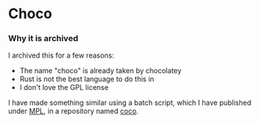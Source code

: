 # Choco

### Why it is archived

I archived this for a few reasons:
- The name "choco" is already taken by chocolatey
- Rust is not the best language to do this in
- I don't love the GPL license

I have made something similar using a batch script, which I have published under [MPL](https://choosealicense.com/licenses/mpl-2.0/), in a repository named [coco](https://github.com/liambloom/coco).